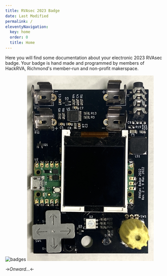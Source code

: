 ```yaml
---
title: RVAsec 2023 Badge
date: Last Modified 
permalink: /
eleventyNavigation:
  key: home 
  order: 0
  title: Home
---
```

<style>
  img {
    width: 400px !important;
  }
</style>

Here you will find some documentation about your electronic 2023 RVAsec badge. Your badge is hand made and programmed by members of HackRVA, Richmond's member-run and non-profit makerspace.


![badges](images/badges.jpg)
![badge-prototype](images/badge_prototype.jpg)

->*Onward...*<-


